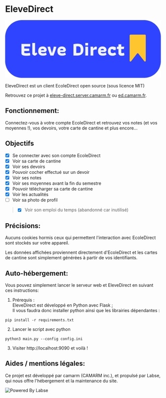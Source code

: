 # EleveDirect

<img src="https://raw.githubusercontent.com/elevedirect/app/master/static/legal/logo.png">

EleveDirect est un client EcoleDirect open source (sous licence MIT)

Retrouvez ce projet à [eleve-direct.server.camarm.fr](http://eleve-direct.server.camarm.fr) ou [ed.camarm.fr](http://ed.camarm.fr).

## Fonctionnement:

Connectez-vous à votre compte EcoleDirect et retrouvez vos notes (et vos moyennes !), vos devoirs, votre carte de cantine et plus encore...

## Objectifs

- [x] Se connecter avec son compte EcoleDirect
- [x] Voir sa carte de cantine
- [x] Voir ses devoirs
- [x] Pouvoir cocher effectué sur un devoir
- [x] Voir ses notes
- [x] Voir ses moyennes avant la fin du semestre
- [x] Pouvoir télécharger sa carte de cantine
- [x] Voir les actualités
- [ ] Voir sa photo de profil
> - [x] Voir son emploi du temps (abandonné car inutilisé)

## Précisions:

Aucuns cookies hormis ceux qui permettent l'interaction avec EcoleDirect sont stockés sur votre appareil.

Les données affichées proviennent directement d'EcoleDirect et les cartes de cantine sont simplement générées à partir de vos identifiants.

## Auto-hébergement:

Vous pouvez simplement lancer le serveur web et EleveDirect en suivant ces instructions:

1. Prérequis :<br>
EleveDirect est développé en Python avec Flask ;<br>
Il vous faudra donc installer python ainsi que les librairies dépendantes :
```shell
pip install -r requirements.txt
```
2. Lancer le script avec python
```shell
python3 main.py --config config.ini
```
3. Visiter http://localhost:9090 et voilà !

## Aides / mentions légales:

Ce projet est développé par camarm (CAMARM inc.), et propulsé par Labse, qui nous offre l'hébergement et la maintenance du site.

<img alt="Powered By Labse" src="https://www.camarm.dev/powered-by-labse" title="Labse" width="250"/>
